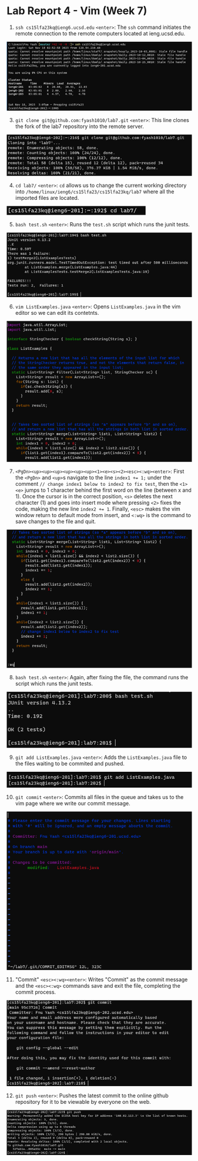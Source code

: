 # Lab Report 4 - Vim (Week 7)

1. `ssh cs15lfa23kq@ieng6.ucsd.edu` `<enter>`: The `ssh` command initiates the remote connection to the remote computers located at ieng.ucsd.edu.

![Image](https://github.com/fyash1010/cse15l-lab-reports/blob/main/img14.png)

3. `git clone git@github.com:fyash1010/lab7.git` `<enter>`: This line clones the fork of the lab7 repository into the remote server.

![Image](https://github.com/fyash1010/cse15l-lab-reports/blob/main/img15.png)

4. `cd lab7/` `<enter>`: `cd` allows us to change the current working directory into `/home/linux/ieng6/cs15lfa23/cs15lfa23kq/lab7` where all the imported files are located.

![Image](https://github.com/fyash1010/cse15l-lab-reports/blob/main/img16.png)

5. `bash test.sh` `<enter>`: Runs the `test.sh` script which runs the junit tests.

![Image](https://github.com/fyash1010/cse15l-lab-reports/blob/main/img17.png)

6. `vim ListExamples.java` `<enter>`: Opens `ListExamples.java` in the vim editor so we can edit its contetnts.

![Image](https://github.com/fyash1010/cse15l-lab-reports/blob/main/img18.png)

7. `<PgDn><up><up><up><up><up><up><1><e><s><2><esc><:wq><enter>`: First the `<PgDn>` and `<up>`s navigate to the line `index1 += 1;` under the comment `// change index1 below to index2 to fix test`, then the `<1><e>` jumps to 1 character behind the first word on the line (between x and 1). Once the cursor is in the correct position, `<s>` deletes the next character (1) and goes into insert mode where pressing `<2>` fixes the code, making the new line `index2 += 1`. Finally, `<esc>` makes the vim window return to default mode from insert, and `<:wq>` is the command to save changes to the file and quit.

![Image](https://github.com/fyash1010/cse15l-lab-reports/blob/main/img19.png)

8. `bash test.sh` `<enter>`: Again, after fixing the file, the command runs the script which runs the junit tests.

![Image](https://github.com/fyash1010/cse15l-lab-reports/blob/main/img20.png)

9. `git add ListExamples.java` `<enter>`: Adds the `ListExamples.java` file to the files waiting to be commited and pushed.

![Image](https://github.com/fyash1010/cse15l-lab-reports/blob/main/img21.png)

10. `git commit` `<enter>`: Commits all files in the queue and takes us to the vim page where we write our commit message.

![Image](https://github.com/fyash1010/cse15l-lab-reports/blob/main/img22.png)

11. "Commit" `<esc><:wq><enter>`: Writes "Commit" as the commit message and the `<esc><:wq>` commands save and exit the file, completing the commit process.

![Image](https://github.com/fyash1010/cse15l-lab-reports/blob/main/img23.png)

12. `git push` `<enter>`: Pushes the latest commit to the online github repository for it to be viewable by everyone on the web.

![Image](https://github.com/fyash1010/cse15l-lab-reports/blob/main/img24.png)
